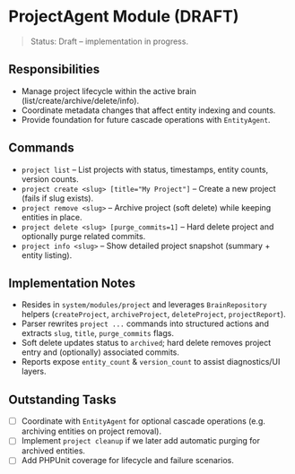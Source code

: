 # ProjectAgent Module (DRAFT)

> Status: Draft – implementation in progress.

## Responsibilities
- Manage project lifecycle within the active brain (list/create/archive/delete/info).
- Coordinate metadata changes that affect entity indexing and counts.
- Provide foundation for future cascade operations with `EntityAgent`.

## Commands
- `project list` – List projects with status, timestamps, entity counts, version counts.
- `project create <slug> [title="My Project"]` – Create a new project (fails if slug exists).
- `project remove <slug>` – Archive project (soft delete) while keeping entities in place.
- `project delete <slug> [purge_commits=1]` – Hard delete project and optionally purge related commits.
- `project info <slug>` – Show detailed project snapshot (summary + entity listing).

## Implementation Notes
- Resides in `system/modules/project` and leverages `BrainRepository` helpers (`createProject`, `archiveProject`, `deleteProject`, `projectReport`).
- Parser rewrites `project ...` commands into structured actions and extracts `slug`, `title`, `purge_commits` flags.
- Soft delete updates status to `archived`; hard delete removes project entry and (optionally) associated commits.
- Reports expose `entity_count` & `version_count` to assist diagnostics/UI layers.

## Outstanding Tasks
- [ ] Coordinate with `EntityAgent` for optional cascade operations (e.g. archiving entities on project removal).
- [ ] Implement `project cleanup` if we later add automatic purging for archived entities.
- [ ] Add PHPUnit coverage for lifecycle and failure scenarios.
